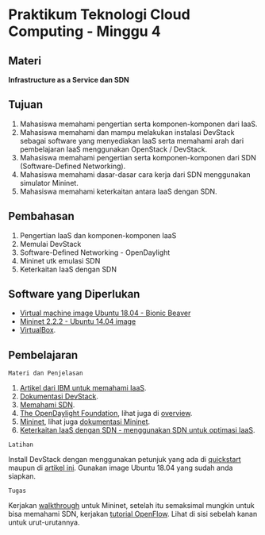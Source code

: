 # Praktikum Teknologi Cloud Computing - Minggu 4

## Materi

**Infrastructure as a Service dan SDN**

## Tujuan

1.  Mahasiswa memahami pengertian serta komponen-komponen dari IaaS.
2.  Mahasiswa memahami dan mampu melakukan instalasi DevStack sebagai software yang menyediakan IaaS serta memahami arah dari pembelajaran IaaS menggunakan OpenStack / DevStack.
3.  Mahasiswa memahami pengertian serta komponen-komponen dari SDN (Software-Defined Networking).
4.  Mahasiswa memahami dasar-dasar cara kerja dari SDN menggunakan simulator Mininet.
5.  Mahasiswa memahami keterkaitan antara IaaS dengan SDN.

## Pembahasan

1.  Pengertian IaaS dan komponen-komponen IaaS
2.  Memulai DevStack
3.  Software-Defined Networking - OpenDaylight
4.  Mininet utk emulasi SDN
5.  Keterkaitan IaaS dengan SDN

## Software yang Diperlukan

* [Virtual machine image Ubuntu 18.04 - Bionic Beaver](https://www.osboxes.org/ubuntu/)
* [Mininet 2.2.2 - Ubuntu 14.04 image](https://github.com/mininet/mininet/releases)
* [VirtualBox](http://www.virtualbox.org/wiki/Downloads).

## Pembelajaran

```
Materi dan Penjelasan
```

1.  [Artikel dari IBM untuk memahami IaaS](https://www.ibm.com/cloud/learn/iaas).
2.  [Dokumentasi DevStack](https://docs.openstack.org/devstack/latest/).
3.  [Memahami SDN](https://www.ionos.com/digitalguide/server/know-how/software-defined-networking/).
4.  [The OpenDaylight Foundation](https://www.opendaylight.org/), lihat juga di [overview](https://www.opendaylight.org/what-we-do).
5.  [Mininet](http://mininet.org/), lihat juga [dokumentasi Mininet](https://github.com/mininet/mininet/wiki/Documentation).
6.  [Keterkaitan IaaS dengan SDN - menggunakan SDN untuk optimasi IaaS](https://www.ibm.com/developerworks/cloud/library/cl-software-defined-networking/cl-software-defined-networking-pdf.pdf).


```
Latihan
```

Install DevStack dengan menggunakan petunjuk yang ada di [quickstart](https://docs.openstack.org/devstack/latest/#quick-start) maupun di [artikel ini](https://computingforgeeks.com/openstack-deployment-on-ubuntu-with-devstack/). Gunakan image Ubuntu 18.04 yang sudah anda siapkan.

```
Tugas
```

Kerjakan [walkthrough](http://mininet.org/walkthrough/) untuk Mininet, setelah itu semaksimal mungkin untuk bisa memahami SDN, kerjakan [tutorial OpenFlow](https://github.com/mininet/openflow-tutorial/wiki). Lihat di sisi sebelah kanan untuk urut-urutannya.